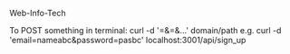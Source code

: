 Web-Info-Tech

To POST something in terminal:
curl -d '<var1>=<val1>&<var2>=<val2>&...' domain/path
e.g.
curl -d 'email=nameabc&password=pasbc' localhost:3001/api/sign_up